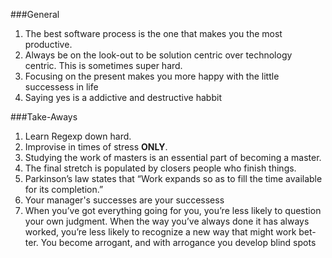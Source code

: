 ###General

1. The best software process is the one that makes you the most productive.
1. Always be on the look-out to be solution centric over technology centric. This is sometimes super hard.
1. Focusing on the present makes you more happy with the little
   successess in life
1. Saying yes is a addictive and destructive habbit

###Take-Aways

1. Learn Regexp down hard.
1. Improvise in times of stress __ONLY__.
1. Studying the work of masters is an essential part of becoming a master.
1. The final stretch is populated by closers people who finish things.
1. Parkinson’s law states that “Work expands so as to fill the time available for its completion.”
1. Your manager's successes are your successess
1. When you’ve got everything going for you, you’re less likely to
   question your own judgment. When the way you’ve always done it has
   always worked, you’re less likely to recognize a new way that might
   work bet- ter. You become arrogant, and with arrogance you develop
   blind spots

